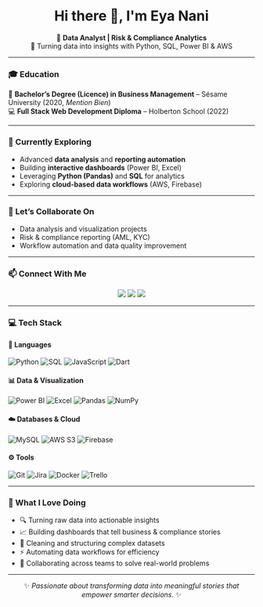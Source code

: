<!-- Header -->
<h1 align="center">Hi there 👋, I'm <b>Eya Nani</b></h1>

<p align="center">
  💼 <b>Data Analyst | Risk & Compliance Analytics</b><br>
  📍 Turning data into insights with Python, SQL, Power BI & AWS
</p>

---

### 🎓 Education
🎯 **Bachelor’s Degree (Licence) in Business Management** – Sésame University (2020, *Mention Bien*)  
💻 **Full Stack Web Development Diploma** – Holberton School (2022)

---

### 🌱 Currently Exploring
- Advanced **data analysis** and **reporting automation**  
- Building **interactive dashboards** (Power BI, Excel)  
- Leveraging **Python (Pandas)** and **SQL** for analytics  
- Exploring **cloud-based data workflows** (AWS, Firebase)

---

### 🤝 Let’s Collaborate On
- Data analysis and visualization projects  
- Risk & compliance reporting (AML, KYC)  
- Workflow automation and data quality improvement  

---

### 📫 Connect With Me
<p align="center">
  <a href="mailto:nanieya98@gmail.com"><img src="https://img.shields.io/badge/Email-D14836?style=for-the-badge&logo=gmail&logoColor=white"/></a>
  <a href="https://linkedin.com/in/eyanani"><img src="https://img.shields.io/badge/LinkedIn-0077B5?style=for-the-badge&logo=linkedin&logoColor=white"/></a>
  <a href="https://github.com/eyanani"><img src="https://img.shields.io/badge/GitHub-181717?style=for-the-badge&logo=github&logoColor=white"/></a>
</p>

---

### 💻 Tech Stack

#### 🧠 Languages
![Python](https://img.shields.io/badge/Python-3776AB?style=flat&logo=python&logoColor=white)
![SQL](https://img.shields.io/badge/SQL-336791?style=flat&logo=postgresql&logoColor=white)
![JavaScript](https://img.shields.io/badge/JavaScript-F7DF1E?style=flat&logo=javascript&logoColor=black)
![Dart](https://img.shields.io/badge/Dart-0175C2?style=flat&logo=dart&logoColor=white)

#### 📊 Data & Visualization
![Power BI](https://img.shields.io/badge/Power%20BI-F2C811?style=flat&logo=powerbi&logoColor=black)
![Excel](https://img.shields.io/badge/Excel-217346?style=flat&logo=microsoft-excel&logoColor=white)
![Pandas](https://img.shields.io/badge/Pandas-150458?style=flat&logo=pandas&logoColor=white)
![NumPy](https://img.shields.io/badge/NumPy-013243?style=flat&logo=numpy&logoColor=white)

#### ☁️ Databases & Cloud
![MySQL](https://img.shields.io/badge/MySQL-4479A1?style=flat&logo=mysql&logoColor=white)
![AWS S3](https://img.shields.io/badge/AWS_S3-569A31?style=flat&logo=amazonaws&logoColor=white)
![Firebase](https://img.shields.io/badge/Firebase-FFCA28?style=flat&logo=firebase&logoColor=black)

#### ⚙️ Tools
![Git](https://img.shields.io/badge/Git-F05032?style=flat&logo=git&logoColor=white)
![Jira](https://img.shields.io/badge/Jira-0052CC?style=flat&logo=jira&logoColor=white)
![Docker](https://img.shields.io/badge/Docker-2496ED?style=flat&logo=docker&logoColor=white)
![Trello](https://img.shields.io/badge/Trello-0079BF?style=flat&logo=trello&logoColor=white)

---

### 🧩 What I Love Doing
- 🔍 Turning raw data into actionable insights  
- 📈 Building dashboards that tell business & compliance stories  
- 🧹 Cleaning and structuring complex datasets  
- ⚡ Automating data workflows for efficiency  
- 💬 Collaborating across teams to solve real-world problems  

---

<p align="center">
  ✨ <i>Passionate about transforming data into meaningful stories that empower smarter decisions.</i> ✨
</p>
